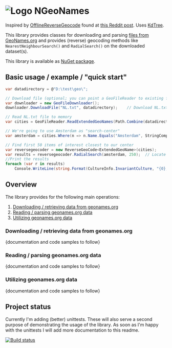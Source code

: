 # ![Logo](https://raw.githubusercontent.com/RobThree/NGeoNames/master/icon.png) NGeoNames

Inspired by [OfflineReverseGeocode](https://github.com/AReallyGoodName/OfflineReverseGeocode) found at [this Reddit post](http://www.reddit.com/r/programming/comments/281msj/). Uses [KdTree](https://github.com/codeandcats/KdTree).

This library provides classes for downloading and parsing [files from GeoNames.org](download.geonames.org/export/dump/) and provides (reverse) geocoding methods like `NearestNeighbourSearch()` and `RadialSearch()` on the downloaded dataset(s).

This library is available as [NuGet package](https://www.nuget.org/packages/NGeoNames/).

## Basic usage / example / "quick start"

```c#
var datadirectory = @"D:\test\geo\";

// Download file (optional; you can point a GeoFileReader to existing files ofcourse)
var downloader = new GeoFileDownloader();
downloader.DownloadFile("NL.txt", datadirectory);    // Download NL.txt to D:\test\geo\

// Read NL.txt file to memory
var cities = GeoFileReader.ReadExtendedGeoNames(Path.Combine(datadirectory, "NL.txt")).ToArray();   // "Materialize" file to memory by calling ToArray()

// We're going to use Amsterdam as "search-center"
var amsterdam = cities.Where(n => n.Name.Equals("Amsterdam", StringComparison.OrdinalIgnoreCase) && n.FeatureCode.Equals("PPLC")).First();

// Find first 50 items of interest closest to our center
var reversegeocoder = new ReverseGeoCode<ExtendedGeoName>(cities);
var results = reversegeocoder.RadialSearch(amsterdam, 250);  // Locate 250 geo-items near the center of Amsterdam
//Print the results
foreach (var r in results)
    Console.WriteLine(string.Format(CultureInfo.InvariantCulture, "{0}, {1} {2} ({3:F4}Km)", r.Latitude, r.Longitude, r.Name, r.DistanceTo(amsterdam)));
```

## Overview

The library provides for the following main operations:

1. [Downloading / retrieving data from geonames.org](#downloading)
2. [Reading / parsing geonames.org data](#parsing)
3. [Utilizing geonames.org data](#utilizing)

### <a name="downloading"></a>Downloading / retrieving data from geonames.org

{documentation and code samples to follow}

### <a name="parsing"></a>Reading / parsing geonames.org data

{documentation and code samples to follow}

### <a name="utilizing"></a>Utilizing geonames.org data

{documentation and code samples to follow}

## Project status

Currently I'm adding (better) unittests. These will also serve a second purpose of demonstrating the usage of the library. As soon as I'm happy with the unittests I will add more documentation to this readme.

[![Build status](https://ci.appveyor.com/api/projects/status/mkmbxvm1w0mxaifv)](https://ci.appveyor.com/project/RobIII/ngeonames)
